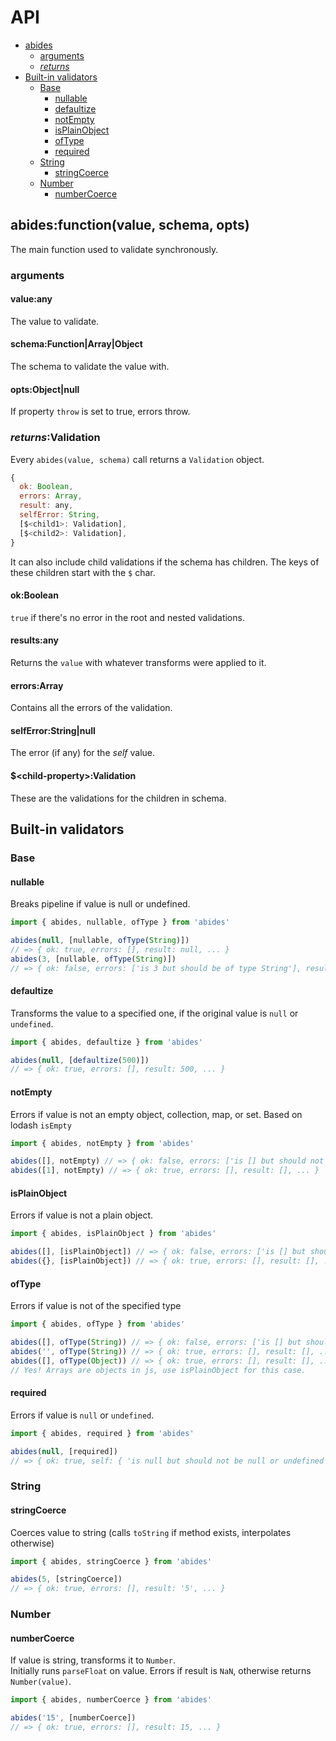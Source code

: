 # API
* [abides](#abidesfunctionvalue-schema)
   * [arguments](#arguments)
   * [<em>returns</em>](#returnsvalidation)
* [Built-in validators](#built-in-validators)
   * [Base](#base)
      * [nullable](#nullable)
      * [defaultize](#defaultize)
      * [notEmpty](#notempty)
      * [isPlainObject](#isplainobject)
      * [ofType](#oftype)
      * [required](#required)
   * [String](#string)
      * [stringCoerce](#stringcoerce)
   * [Number](#number)
      * [numberCoerce](#numbercoerce)

## abides:function(value, schema, opts)

The main function used to validate synchronously.

### arguments

#### value:any

The value to validate.

#### schema:Function|Array|Object

The schema to validate the value with.

#### opts:Object|null

If property `throw` is set to true, errors throw.

### *returns*:Validation

Every `abides(value, schema)` call returns a `Validation` object.
```javascript
{
  ok: Boolean,
  errors: Array,
  result: any,
  selfError: String,
  [$<child1>: Validation],
  [$<child2>: Validation],
}
```
It can also include child validations if the schema has children. The keys of these children start with the `$` char.

#### ok:Boolean
`true` if there's no error in the root and nested validations.

#### results:any
Returns the `value` with whatever transforms were applied to it.

#### errors:Array
Contains all the errors of the validation.

#### selfError:String|null
The error (if any) for the *self* value.

#### $\<child-property>:Validation
These are the validations for the children in schema.

## Built-in validators

### Base

#### nullable

Breaks pipeline if value is null or undefined.
```javascript
import { abides, nullable, ofType } from 'abides'

abides(null, [nullable, ofType(String)])
// => { ok: true, errors: [], result: null, ... }
abides(3, [nullable, ofType(String)])
// => { ok: false, errors: ['is 3 but should be of type String'], result: 3, ... }
```

#### defaultize

Transforms the value to a specified one, if the original value is `null` or `undefined`.
```javascript
import { abides, defaultize } from 'abides'

abides(null, [defaultize(500)])
// => { ok: true, errors: [], result: 500, ... }
```
#### notEmpty

Errors if value is not an empty object, collection, map, or set.
Based on lodash `isEmpty`
```javascript
import { abides, notEmpty } from 'abides'

abides([], notEmpty) // => { ok: false, errors: ['is [] but should not be empty'], result: [], ... }
abides([1], notEmpty) // => { ok: true, errors: [], result: [], ... }
```

#### isPlainObject

Errors if value is not a plain object.
```javascript
import { abides, isPlainObject } from 'abides'

abides([], [isPlainObject]) // => { ok: false, errors: ['is [] but should be a plain object'], result: [], ... }
abides({}, [isPlainObject]) // => { ok: true, errors: [], result: [], ... }
```

#### ofType

Errors if value is not of the specified type
```javascript
import { abides, ofType } from 'abides'

abides([], ofType(String)) // => { ok: false, errors: ['is [] but should be of type String'], result: [], ... }
abides('', ofType(String)) // => { ok: true, errors: [], result: [], ... }
abides([], ofType(Object)) // => { ok: true, errors: [], result: [], ... }
// Yes! Arrays are objects in js, use isPlainObject for this case.
```

#### required

Errors if value is `null` or `undefined`.
```javascript
import { abides, required } from 'abides'

abides(null, [required])
// => { ok: true, self: { 'is null but should not be null or undefined' }, result: null }
```

### String

#### stringCoerce

Coerces value to string (calls `toString` if method exists, interpolates otherwise)
```javascript
import { abides, stringCoerce } from 'abides'

abides(5, [stringCoerce])
// => { ok: true, errors: [], result: '5', ... }
```

### Number

#### numberCoerce

If value is string, transforms it to `Number`.  
Initially runs `parseFloat` on value.
Errors if result is `NaN`, otherwise returns `Number(value)`.

```javascript
import { abides, numberCoerce } from 'abides'

abides('15', [numberCoerce])
// => { ok: true, errors: [], result: 15, ... }
```
